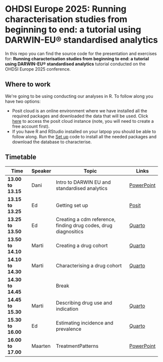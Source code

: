 # OHDSI Europe 2025: Running characterisation studies from beginning to end: a tutorial using DARWIN-EU® standardised analytics

In this repo you can find the source code for the presentation and exercises for: **Running characterisation studies from beginning to end: a tutorial using DARWIN-EU® standardised analytics** tutorial conducted on the OHDSI Europe 2025 conference.

## Where to work

We're going to be using conducting our analyses in R. To follow along you have two options:
- Posit cloud is an online environment where we have installed all the required packages and downloaded the data that will be used. Click [here](https://posit.cloud/spaces/562431/join?access_code=v5L4fNH-hmUjbkYzS-1sTTopISrbYfO2mUn4IOSo) to access the posit cloud instance (note, you will need to create a free account first).
- If you have R and RStudio installed on your latpop you should be able to follow along. Run the [Set up]() code to install all the needed packages and download the database to characterise.

## Timetable

| Time                | Speaker | Topic                                                                 | Links |  
|---------------------|---------|-----------------------------------------------------------------------| --- |  
|__13.00 to 13.15__ | Dani | Intro to DARWIN EU and standardised analytics | [PowerPoint](https://github.com/oxford-pharmacoepi/darwinTutorial2024/tree/main/Presentations/Introduction/) |     
|__13.15 to 13.25__ | Ed | Getting set up | [Posit](https://posit.cloud/spaces/562431/join?access_code=v5L4fNH-hmUjbkYzS-1sTTopISrbYfO2mUn4IOSo) |  
|__13.25 to 13.50__ | Ed | Creating a cdm reference, finding drug codes, drug diagnositics | [Quarto](https://dpa-pde-oxford.quarto.pub/cdm-ohdsi-2024/) |  
|__13.50 to 14.10__ | Marti | Creating a drug cohort | [Quarto](https://dpa-pde-oxford.quarto.pub/ohdsi-us-2024-drugutilisationcohorts/) |  
|__14.10 to 14.30__ | Marti | Characterising a drug cohort | [Quarto](https://dpa-pde-oxford.quarto.pub/ohdsi-us-2024-cohortcharacteristics/) |  
|__14.30 to 14.45__ |  | Break  | |  
|__14.45 to 15.30__ | Marti | Describing drug use and indication  | [Quarto](https://dpa-pde-oxford.quarto.pub/ohdsi-us-2024-drugutilisationdoseindication/#/drugutilisation)|  
|__15.30 to 16.00__ | Ed | Estimating incidence and prevalence  | [Quarto](https://dpa-pde-oxford.quarto.pub/incidenceprevalence/)|  
|__16.00 to 17.00__ | Maarten | TreatmentPatterns  | [PowerPoint](https://github.com/oxford-pharmacoepi/darwinTutorial2024/tree/main/Presentations/TreatmentPatterns/)|

